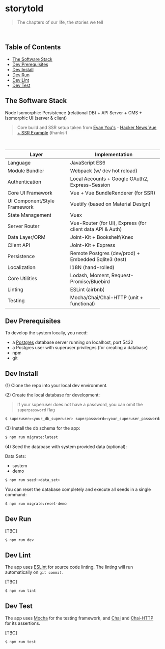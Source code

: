 # storytold

> The chapters of our life, the stories we tell

<br />

## Table of Contents

* [The Software Stack][section-the-software-stack]
* [Dev Prerequisites][section-dev-prerequisites]
* [Dev Install][section-dev-install]
* [Dev Run][section-dev-run]
* [Dev Lint][section-dev-lint]
* [Dev Test][section-dev-test]


## The Software Stack

Node Isomorphic: Persistence (relational DB) + API Server + CMS + Isomorphic UI (server & client)
> Core build and SSR setup taken from [Evan You's][link-evan-you-github] - [Hacker News Vue + SSR Example][link-vue-hackernews-site] (thanks!)

<br />

| Layer | Implementation |
| ----- | -------------- |
| Language | JavaScript ES6 |
| Module Bundler | Webpack (w/ dev hot reload) |
| Authentication | Local Accounts + Google OAuth2, Express-Session |
| Core UI Framework | Vue + Vue BundleRenderer (for SSR) |
| UI Component/Style Framework | Vuetify (based on Material Design) |
| State Management | Vuex |
| Server Router | Vue-Router (for UI), Express (for client data API & Auth) |
| Data Layer/ORM | Joint-Kit + Bookshelf/Knex |
| Client API | Joint-Kit + Express |
| Persistence | Remote Postgres (dev/prod) + Embedded Sqlite3 (test) |
| Localization | I18N (hand-rolled) |
| Core Utilities | Lodash, Moment, Request-Promise/Bluebird |
| Linting | ESLint (airbnb) |
| Testing | Mocha/Chai/Chai-HTTP (unit + functional) |


## Dev Prerequisites

To develop the system locally, you need:

* a [Postgres][link-postgres-site] database server running on localhost, port 5432
* a Postgres user with superuser privileges (for creating a database)
* npm
* git


## Dev Install

(1) Clone the repo into your local dev environment.

(2) Create the local database for development:
> If your superuser does not have a password, you can omit the <code>superpassword</code> flag

``` sh
$ superuser=<your_db_superuser> superpassword=<your_superuser_password> npm run db-init
```

(3) Install the db schema for the app:

``` sh
$ npm run migrate:latest
```

(4) Seed the database with system provided data (optional):

Data Sets:
* system
* demo

``` sh
$ npm run seed:<data_set>
```

You can reset the database completely and execute all seeds in a single command:

``` sh
$ npm run migrate:reset-demo
```


## Dev Run

[TBC]

``` sh
$ npm run dev
```


## Dev Lint

The app uses [ESLint][link-eslint-site] for source code linting. The linting will run automatically on `git commit`.

[TBC]

``` sh
$ npm run lint
```


## Dev Test

The app uses [Mocha][link-mocha-site] for the testing framework,
and [Chai][link-chai-site] and [Chai-HTTP][link-chai-http-site] for its assertions.

[TBC]

``` sh
$ npm run test
```


[section-the-software-stack]: #the-software-stack
[section-dev-prerequisites]: #dev-prerequisites
[section-dev-install]: #dev-install
[section-dev-run]: #dev-run
[section-dev-lint]: #dev-lint
[section-dev-test]: #dev-test

[link-evan-you-github]: https://github.com/yyx990803
[link-vue-hackernews-site]: https://github.com/vuejs/vue-hackernews-2.0
[link-postgres-site]: https://www.postgresql.org
[link-eslint-site]: https://eslint.org
[link-mocha-site]: https://mochajs.org
[link-chai-site]: http://chaijs.com
[link-chai-http-site]: http://chaijs.com/plugins/chai-http

